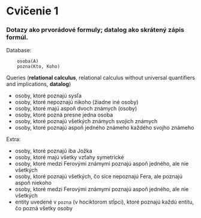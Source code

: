 # Cvičenie 1

### Dotazy ako prvorádové formuly; datalog ako skrátený zápis formúl.

Database:
```
	osoba(A)
	pozna(Kto, Koho)
```

Queries (**relational calculus**, relational calculus without universal quantifiers and implications, **datalog**)
* osoby, ktoré poznajú sysľa
* osoby, ktoré nepoznajú nikoho (žiadne iné osoby)
* osoby, ktoré majú aspoň dvoch známych (osoby)
* osoby, ktoré pozná presne jedna osoba
* osoby, ktoré poznajú všetkých známych svojich známych
* osoby, ktoré poznajú aspoň jedného známeho každého svojho známeho

Extra:
* osoby, ktoré poznajú iba Jožka
* osoby, ktoré majú všetky vzťahy symetrické
* osoby, ktoré medzi Ferovými známymi poznajú aspoň jedného, ale nie všetkých
* osoby, ktoré poznajú všetkých, čo síce nepoznajú Fera, ale poznajú aspoň niekoho
* osoby, ktoré medzi Ferovými známymi poznajú aspoň jedného, ale nie všetkých
* entity uvedené v `pozna` (v hociktorom stĺpci), ktoré poznajú každú entitu, čo pozná všetky osoby

